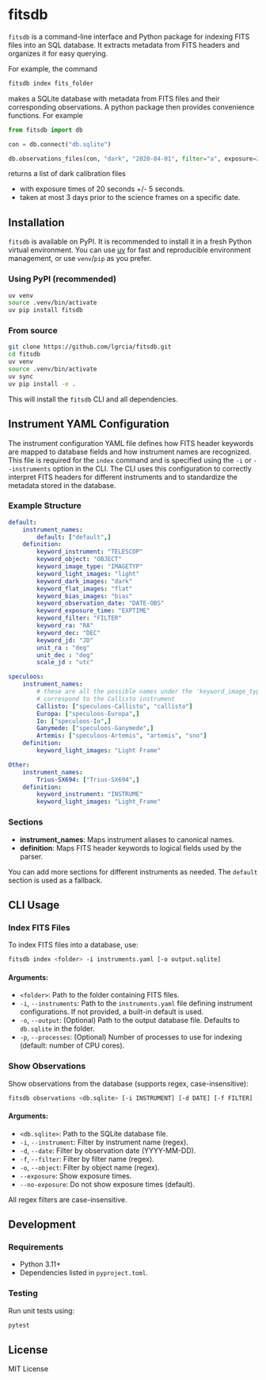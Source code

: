 # fitsdb

`fitsdb` is a command-line interface and Python package for indexing FITS files into an SQL database. It extracts metadata from FITS headers and organizes it for easy querying.

For example, the command
```bash
fitsdb index fits_folder
```
makes a SQLite database with metadata from FITS files and their corresponding observations. A python package then provides convenience functions. For example

```python
from fitsdb import db

con = db.connect("db.sqlite")

db.observations_files(con, "dark", "2020-04-01", filter="a", exposure=20.0, tolerance=5, past=3)
```
returns a list of dark calibration files 
- with exposure times of 20 seconds +/- 5 seconds.
- taken at most 3 days prior to the science frames on a specific date.


## Installation

`fitsdb` is available on PyPI. It is recommended to install it in a fresh Python virtual environment. You can use [uv](https://github.com/astral-sh/uv) for fast and reproducible environment management, or use `venv`/`pip` as you prefer.

### Using PyPI (recommended)
```bash
uv venv
source .venv/bin/activate
uv pip install fitsdb
```

### From source
```bash
git clone https://github.com/lgrcia/fitsdb.git
cd fitsdb
uv venv
source .venv/bin/activate
uv sync
uv pip install -e .
```

This will install the `fitsdb` CLI and all dependencies.

## Instrument YAML Configuration

The instrument configuration YAML file defines how FITS header keywords are mapped to database fields and how instrument names are recognized. This file is required for the `index` command and is specified using the `-i` or `--instruments` option in the CLI. The CLI uses this configuration to correctly interpret FITS headers for different instruments and to standardize the metadata stored in the database.

### Example Structure
```yaml
default:
    instrument_names:
        default: ["default",]
    definition:
        keyword_instrument: "TELESCOP"
        keyword_object: "OBJECT"
        keyword_image_type: "IMAGETYP"
        keyword_light_images: "light"
        keyword_dark_images: "dark"
        keyword_flat_images: "flat"
        keyword_bias_images: "bias"
        keyword_observation_date: "DATE-OBS"
        keyword_exposure_time: "EXPTIME"
        keyword_filter: "FILTER"
        keyword_ra: "RA"
        keyword_dec: "DEC"
        keyword_jd: "JD"
        unit_ra : "deg"
        unit_dec : "deg"
        scale_jd : "utc"

speculoos:
    instrument_names:
        # these are all the possible names under the 'keyword_image_type' that
        # correspond to the Callisto instrument
        Callisto: ["speculoos-Callisto", "callisto"]
        Europa: ["speculoos-Europa",]
        Io: ["speculoos-Io",]
        Ganymede: ["speculoos-Ganymede",]
        Artemis: ["speculoos-Artemis", "artemis", "sno"]
    definition:
        keyword_light_images: "Light Frame"

Other:
    instrument_names:
        Trius-SX694: ["Trius-SX694",]
    definition:
        keyword_instrument: "INSTRUME"
        keyword_light_images: "Light_Frame"
```

### Sections
- **instrument_names**: Maps instrument aliases to canonical names.
- **definition**: Maps FITS header keywords to logical fields used by the parser.

You can add more sections for different instruments as needed. The `default` section is used as a fallback.

## CLI Usage

### Index FITS Files
To index FITS files into a database, use:
```bash
fitsdb index <folder> -i instruments.yaml [-o output.sqlite]
```

#### Arguments:
- `<folder>`: Path to the folder containing FITS files.
- `-i`, `--instruments`: Path to the `instruments.yaml` file defining instrument configurations. If not provided, a built-in default is used.
- `-o`, `--output`: (Optional) Path to the output database file. Defaults to `db.sqlite` in the folder.
- `-p`, `--processes`: (Optional) Number of processes to use for indexing (default: number of CPU cores).

### Show Observations
Show observations from the database (supports regex, case-insensitive):
```bash
fitsdb observations <db.sqlite> [-i INSTRUMENT] [-d DATE] [-f FILTER] [-o OBJECT] [--exposure/--no-exposure]
```

#### Arguments:
- `<db.sqlite>`: Path to the SQLite database file.
- `-i`, `--instrument`: Filter by instrument name (regex).
- `-d`, `--date`: Filter by observation date (YYYY-MM-DD).
- `-f`, `--filter`: Filter by filter name (regex).
- `-o`, `--object`: Filter by object name (regex).
- `--exposure`: Show exposure times.
- `--no-exposure`: Do not show exposure times (default).

All regex filters are case-insensitive.

## Development
### Requirements
- Python 3.11+
- Dependencies listed in `pyproject.toml`.

### Testing
Run unit tests using:
```bash
pytest
```

## License
MIT License

